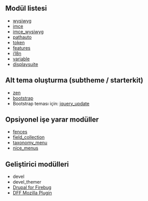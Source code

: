 ## Modül listesi

* [wysiwyg](https://www.drupal.org/project/wysiwyg)
* [imce](https://www.drupal.org/project/imce)
* [imce_wysiwyg](https://www.drupal.org/project/imce_wysiwyg)
* [pathauto](https://www.drupal.org/project/pathauto)
* [token](https://www.drupal.org/project/token)
* [features](https://www.drupal.org/project/features)
* [i18n](https://www.drupal.org/project/i18n)
* [variable](https://www.drupal.org/project/variable)
* [displaysuite](https://www.drupal.org/project/ds)

## Alt tema oluşturma (subtheme / starterkit)

* [zen](https://www.drupal.org/project/zen)
* [bootstrap](https://www.drupal.org/project/bootstrap)
* Bootstrap teması için: [jquery_update](https://www.drupal.org/project/jquery_update)

## Opsiyonel işe yarar modüller

* [fences](https://www.drupal.org/project/fences)
* [field_collection](https://www.drupal.org/project/field_collection)
* [taxonomy_menu](https://www.drupal.org/project/taxonomy_menu)
* [nice_menus](https://www.drupal.org/project/nice_menus)

## Geliştirici modülleri

* devel
* devel_themer
* [Drupal for Firebug](https://www.drupal.org/project/drupalforfirebug)
* [DFF Mozilla Plugin](https://bitbucket.org/frob/drupalforfirebug/downloads)
